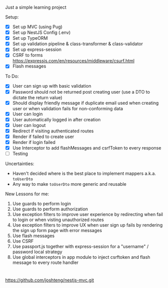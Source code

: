 Just a simple learning project

Setup:

- [x] Set up MVC (using Pug)
- [x] Set up NestJS Config (.env)
- [x] Set up TypeORM
- [x] Set up validation pipeline & class-transformer & class-validator
- [x] Set up express-session
- [x] CSRF to forms https://expressjs.com/en/resources/middleware/csurf.html
- [x] Flash messages

To Do:

- [x] User can sign up with basic validation
- [x] Password should not be returned post creating user (use a DTO to dictate the return value)
- [x] Should display friendly message if duplicate email used when creating user or when validation fails for non-conforming data
- [x] User can login
- [x] User automatically logged in after creation
- [x] User can logout
- [x] Redirect if visiting authenticated routes
- [x] Render if failed to create user
- [x] Render if login failed
- [x] Use Interceptor to add flashMessages and csrfToken to every response
- [ ] Testing

Uncertainties:

- Haven't decided where is the best place to implement mappers a.k.a. `toUserDto`
- Any way to make `toUserDto` more generic and reusable

New Lessons for me:

1. Use guards to perform login
2. Use guards to perform authorization
3. Use exception filters to improve user experience by redirecting when fail to login or when visting unauthorized routes
4. Use exception filters to improve UX when user sign up fails by rendering the sign up form page with error messages
5. Use flash messages
6. Use CSRF
7. Use passport.js together with express-session for a "username" / password local strategy
8. Use global interceptors in app module to inject csrftoken and flash message to every route handler

#

https://github.com/joshteng/nestjs-mvc.git
